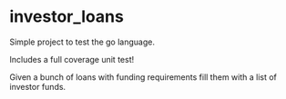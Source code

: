 # investor_loans

Simple project to test the go language.

Includes a full coverage unit test!

Given a bunch of loans with funding requirements fill them with a list of investor funds.
